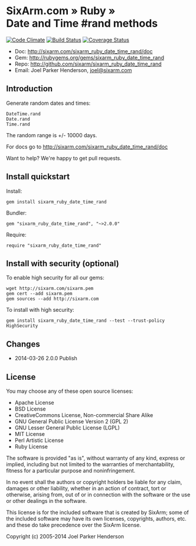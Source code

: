 # SixArm.com » Ruby » <br> Date and Time #rand methods

[![Code Climate](https://codeclimate.com/github/SixArm/sixarm_ruby_date_time_rand.png)](https://codeclimate.com/github/SixArm/sixarm_ruby_date_time_rand)
[![Build Status](https://travis-ci.org/SixArm/sixarm_ruby_date_time_rand.png)](https://travis-ci.org/SixArm/sixarm_ruby_date_time_rand)
[![Coverage Status](https://coveralls.io/repos/SixArm/sixarm_ruby_date_time_rand/badge.png?branch=master)](https://coveralls.io/r/SixArm/sixarm_ruby_date_time_rand?branch=master)

* Doc: <http://sixarm.com/sixarm_ruby_date_time_rand/doc>
* Gem: <http://rubygems.org/gems/sixarm_ruby_date_time_rand>
* Repo: <http://github.com/sixarm/sixarm_ruby_date_time_rand>
* Email: Joel Parker Henderson, <joel@sixarm.com>


## Introduction

Generate random dates and times:

    DateTime.rand
    Date.rand
    Time.rand

The random range is +/- 10000 days.

For docs go to <http://sixarm.com/sixarm_ruby_date_time_rand/doc>

Want to help? We're happy to get pull requests.


## Install quickstart

Install:

    gem install sixarm_ruby_date_time_rand

Bundler:

    gem "sixarm_ruby_date_time_rand", "~>2.0.0"

Require:

    require "sixarm_ruby_date_time_rand"


## Install with security (optional)

To enable high security for all our gems:

    wget http://sixarm.com/sixarm.pem
    gem cert --add sixarm.pem
    gem sources --add http://sixarm.com

To install with high security:

    gem install sixarm_ruby_date_time_rand --test --trust-policy HighSecurity


## Changes

* 2014-03-26 2.0.0 Publish


## License

You may choose any of these open source licenses:

  * Apache License
  * BSD License
  * CreativeCommons License, Non-commercial Share Alike
  * GNU General Public License Version 2 (GPL 2)
  * GNU Lesser General Public License (LGPL)
  * MIT License
  * Perl Artistic License
  * Ruby License

The software is provided "as is", without warranty of any kind, 
express or implied, including but not limited to the warranties of 
merchantability, fitness for a particular purpose and noninfringement. 

In no event shall the authors or copyright holders be liable for any 
claim, damages or other liability, whether in an action of contract, 
tort or otherwise, arising from, out of or in connection with the 
software or the use or other dealings in the software.

This license is for the included software that is created by SixArm;
some of the included software may have its own licenses, copyrights, 
authors, etc. and these do take precedence over the SixArm license.

Copyright (c) 2005-2014 Joel Parker Henderson
